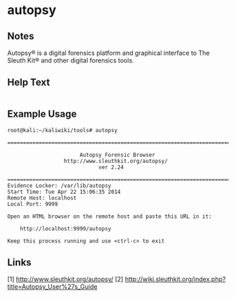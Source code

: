# autopsy

Notes
-------
Autopsy® is a digital forensics platform and graphical interface to The Sleuth Kit® and other digital forensics tools.

Help Text
-------
```

```

Example Usage
-------
```
root@kali:~/kaliwiki/tools# autopsy 

============================================================================

                       Autopsy Forensic Browser 
                  http://www.sleuthkit.org/autopsy/
                             ver 2.24 

============================================================================
Evidence Locker: /var/lib/autopsy
Start Time: Tue Apr 22 15:06:35 2014
Remote Host: localhost
Local Port: 9999

Open an HTML browser on the remote host and paste this URL in it:

    http://localhost:9999/autopsy

Keep this process running and use <ctrl-c> to exit
```

Links
-------
[1] http://www.sleuthkit.org/autopsy/
[2] http://wiki.sleuthkit.org/index.php?title=Autopsy_User%27s_Guide